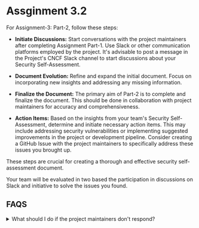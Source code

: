 # Assginment 3.2
For Assignment-3: Part-2, follow these steps:

- **Initiate Discussions:** Start conversations with the project maintainers after completing Assignment Part-1. Use Slack or other communication platforms employed by the project. It's advisable to post a message in the Project's CNCF Slack channel to start discussions about your Security Self-Assessment.


- **Document Evolution:** Refine and expand the initial document. Focus on incorporating new insights and addressing any missing information.

- **Finalize the Document:** The primary aim of Part-2 is to complete and finalize the document. This should be done in collaboration with project maintainers for accuracy and comprehensiveness.

- **Action Items:** Based on the insights from your team's Security Self-Assessment, determine and initiate necessary action items. This may include addressing security vulnerabilities or implementing suggested improvements in the project or development pipeline. Consider creating a GitHub Issue with the project maintainers to specifically address these issues you brought up.


These steps are crucial for creating a thorough and effective security self-assessment document.

Your team will be evaluated in two based the participation in discussions on Slack and initiative to solve the issues you found.

## FAQS
<details>
<summary> What should I do if the project maintainers don't respond? </summary>

- Allow some time for the maintainers to reply, as they might be busy with other commitments.
- If there's still no response after a reasonable period, contact the Professor and Teaching Assistant, providing details about your project.
- We will assist you in resolving the issue and moving forward with your assignment.

</details>
